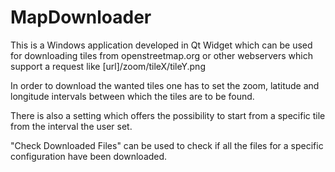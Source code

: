 # MapDownloader

This is a Windows application developed in Qt Widget which can be used for downloading tiles from openstreetmap.org or other webservers which support a request like [url]/zoom/tileX/tileY.png

In order to download the wanted tiles one has to set the zoom, latitude and longitude intervals between which the tiles are to be found.

There is also a setting which offers the possibility to start from a specific tile from the interval the user set.

"Check Downloaded Files" can be used to check if all the files for a specific configuration have been downloaded.
